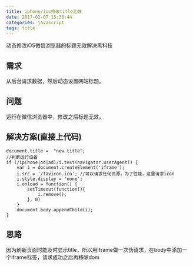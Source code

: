 ```yaml
---
title: iphone/ios修改title无效
date: 2017-02-07 15:36:44
categories: javascript
tags: title
---
```


动态修改iOS微信浏览器的标题无效解决黑科技

<!-- more -->

## 需求
从后台请求数据，然后动态设置网站标题。

## 问题
运行在微信浏览器中，修改之后标题无效。

## 解决方案(直接上代码)
```
document.title =  "new title";
//判断运行设备
if (/ip(hone|od|ad)/i.test(navigator.userAgent)) {
    var i = document.createElement('iframe');
    i.src = '/favicon.ico'; //可以请求任何资源，为了性能，这里请求icon
    i.style.display = 'none';
    i.onload = function() {
        setTimeout(function(){
            i.remove();
        }, 0)
    }
    document.body.appendChild(i);
}
```

## 思路
因为刷新页面时能及时显示title，所以用iframe做一次伪请求，在body中添加一个iframe标签，请求成功之后再移除dom